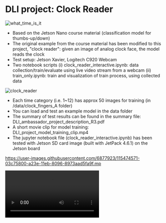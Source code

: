 # DLI project: Clock Reader

![what_time_is_it](https://user-images.githubusercontent.com/3192324/185134059-e0fe20ed-ec36-47eb-93d5-946fd59c8208.png)

- Based on the Jetson Nano course material (classification model for thumbs-up/down)
- The original example from the course material has been modified to this project, "clock reader": given an image of analog clock face, the model reads the clock 
- Test setup: Jetson Xavier, Logitech C920 Webcam
- Two notebook scripts
 (i) clock_reader_interactive.ipynb: data collection/train/evaluate using live video stream from a webcam
 (ii) train_only.ipynb: train and visualization of train process, using collected data

![clock_reader](https://user-images.githubusercontent.com/3192324/192149994-68c34bb9-25d8-4319-a605-9343889c2299.png)

- Each time category (i.e. 1~12) has approx 50 images for training (in /data/clock_fingers_A folder)
- You can load and test an example model in the data folder
- The summary of test results can be found in the summary file: DLI_ambassador_project_description_R3.pdf
- A short movie clip for model training: DLI_project_model_training_clip.mp4
- The jupyter notebook file (clock_reader_interactive.ipynb) has been tested with Jetson SD card image (built with JetPack 4.6.1) on the Jetson board

https://user-images.githubusercontent.com/6877923/115474571-03c75800-a23e-11eb-8096-8973aad5fa9f.mp

![Training Demo](https://user-images.githubusercontent.com/3192324/192687486-9ccf4e23-a2ff-4e80-b92e-0894bc2e0160.mp4)
